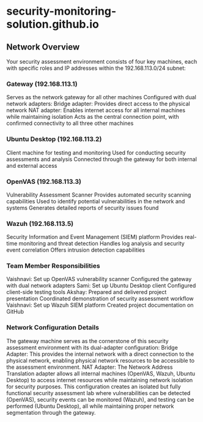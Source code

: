 # security-monitoring-solution.github.io


## Network Overview
Your security assessment environment consists of four key machines, each with specific roles and IP addresses within the 192.168.113.0/24 subnet:
### Gateway (192.168.113.1)
Serves as the network gateway for all other machines
Configured with dual network adapters:
Bridge adapter: Provides direct access to the physical network
NAT adapter: Enables internet access for all internal machines while maintaining isolation
Acts as the central connection point, with confirmed connectivity to all three other machines
### Ubuntu Desktop (192.168.113.2)
Client machine for testing and monitoring
Used for conducting security assessments and analysis
Connected through the gateway for both internal and external access
### OpenVAS (192.168.113.3)
Vulnerability Assessment Scanner
Provides automated security scanning capabilities
Used to identify potential vulnerabilities in the network and systems
Generates detailed reports of security issues found
### Wazuh (192.168.113.5)
Security Information and Event Management (SIEM) platform
Provides real-time monitoring and threat detection
Handles log analysis and security event correlation
Offers intrusion detection capabilities
### Team Member Responsibilities
Vaishnavi:
Set up OpenVAS vulnerability scanner
Configured the gateway with dual network adapters
Sami:
Set up Ubuntu Desktop client
Configured client-side testing tools
Akshay:
Prepared and delivered project presentation
Coordinated demonstration of security assessment workflow
Vaishnavi:
Set up Wazuh SIEM platform
Created project documentation on GitHub
### Network Configuration Details
The gateway machine serves as the cornerstone of this security assessment environment with its dual-adapter configuration:
Bridge Adapter: This provides the internal network with a direct connection to the physical network, enabling physical network resources to be accessible to the assessment environment.
NAT Adapter: The Network Address Translation adapter allows all internal machines (OpenVAS, Wazuh, Ubuntu Desktop) to access internet resources while maintaining network isolation for security purposes.
This configuration creates an isolated but fully functional security assessment lab where vulnerabilities can be detected (OpenVAS), security events can be monitored (Wazuh), and testing can be performed (Ubuntu Desktop), all while maintaining proper network segmentation through the gateway.
